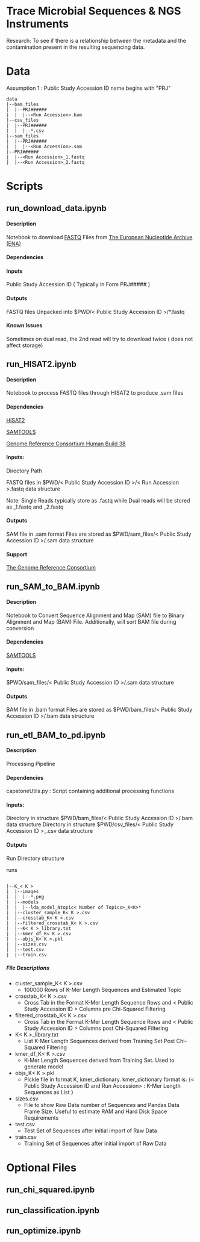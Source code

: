 # Trace Microbial Sequences & NGS Instruments

Research: To see if there is a relationship between the metadata and the contamination present in the resulting sequencing data.

# Data

Assumption 1 : Public Study Accession ID name begins with "PRJ"
``` 
data
|--bam_files
|  |--PRJ######
|  |  |--<Run Accession>.bam
|--csv_files
|  |--PRJ######
|  |  |--*.csv
|--sam_files
|  |--PRJ######
|  |  |--<Run Accession>.sam
|--PRJ######
|  |--<Run Accession>_1.fastq
|  |--<Run Accession>_2.fastq
```
# Scripts

## run_download_data.ipynb


#### Description

Notebook to download [FASTQ](https://support.illumina.com/bulletins/2016/04/fastq-files-explained.html) Files from [The European Nucleotide Archive (ENA)](https://www.ebi.ac.uk/ena/portal)

#### Dependencies 

#### Inputs

Public Study Accession ID ( Typically in Form PRJ##### )

#### Outputs

FASTQ files Unpacked into $PWD/< Public Study Accession ID >/*.fastq

#### Known Issues

Sometimes on dual read, the 2nd read will try to download twice ( does not affect storage)

## run_HISAT2.ipynb

#### Description

Notebook to process FASTQ files through HISAT2 to produce .sam files

#### Dependencies

[HISAT2](https://daehwankimlab.github.io/hisat2/)

[SAMTOOLS](https://www.htslib.org/)

[Genome Reference Consortium Human Build 38](https://genome-idx.s3.amazonaws.com/hisat/grch38_genome.tar.gz)

#### Inputs: 

Directory Path

FASTQ files in $PWD/< Public Study Accession ID >/< Run Accession >.fastq data structure

Note: Single Reads typically store as <Run Accession>.fastq while Dual reads will be stored as <Run Accession>_1.fastq and <Run Accession>_2.fastq

#### Outputs

SAM file in .sam format
Files are stored as $PWD/sam_files/< Public Study Accession ID >/<Run Accession>.sam data structure

#### Support 
[The Genome Reference Consortium](https://www.ncbi.nlm.nih.gov/grc)

## run_SAM_to_BAM.ipynb

#### Description

Notebook to Convert Sequence Alignment and Map (SAM) file to  Binary Alignment and Map (BAM) File. Additionally, will sort BAM file during conversion

#### Dependencies 

[SAMTOOLS](https://www.htslib.org/)

#### Inputs: 

$PWD/sam_files/< Public Study Accession ID >/<Run Accession>.sam data structure

#### Outputs

BAM file in .bam format
Files are stored as $PWD/bam_files/< Public Study Accession ID >/<Run Accession>.bam data structure

## run_etl_BAM_to_pd.ipynb

#### Description

Processing Pipeline

#### Dependencies 

capstoneUtils.py : Script containing additional processing functions

#### Inputs: 

Directory in structure $PWD/bam_files/< Public Study Accession ID >/<Run Accession>.bam data structure
Directory in structure $PWD/csv_files/< Public Study Accession ID >_<Run Accession>.csv data structure


#### Outputs

Run Directory structure

runs
```

|--K_< K >
|  |--images
|  |  |--*.png
|  |--models
|  |  |--lda_model_Ntopic< Number of Topics>_K<K>*
|  |--cluster_sample_K< K >.csv
|  |--crosstab_K< K >.csv
|  |--filtered_crosstab_K< K >.csv
|  |--K< K >_library.txt
|  |--kmer_df_K< K >.csv
|  |--objs_K< K >.pkl
|  |--sizes.csv
|  |--test.csv
|  |--train.csv

```
##### File Descriptions 

- cluster_sample_K< K >.csv
    - 100000 Rows of K-Mer Length Sequences and Estimated Topic
- crosstab_K< K >.csv
    - Cross Tab in the Format K-Mer Length Sequence Rows and < Public Study Accession ID > Columns pre Chi-Squared Filtering 
- filtered_crosstab_K< K >.csv
    - Cross Tab in the Format K-Mer Length Sequence Rows and < Public Study Accession ID > Columns post Chi-Squared Filtering 
- K< K >_library.txt
    - List K-Mer Length Sequences derived from Training Set Post Chi-Squared Filtering 
- kmer_df_K< K >.csv
    - K-Mer Length Sequences derived from Training Set. Used to generate model
- objs_K< K >.pkl
    - Pickle file in format K, kmer_dictionary. kmer_dictionary format is: {< Public Study Accession ID and Run Accession> : K-Mer Length Sequences as List  }
- sizes.csv
    - File to show Raw Data number of Sequences and Pandas Data Frame Size. Useful to estimate RAM and Hard Disk Space Requirements 
- test.csv
    - Test Set of Sequences after initial import of Raw Data 
- train.csv
    - Training Set of Sequences after initial import of Raw Data  

# Optional Files

## run_chi_squared.ipynb
## run_classification.ipynb
## run_optimize.ipynb

